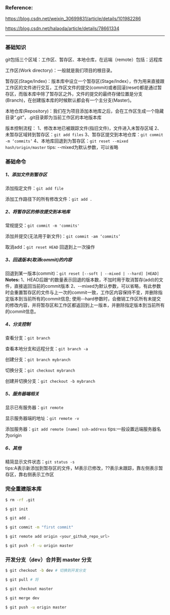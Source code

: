 ### Reference:

https://blog.csdn.net/weixin_30699831/article/details/101982286

https://blog.csdn.net/halaoda/article/details/78661334

---------------------------------------------------------------
### 基础知识

git包括三个区域：工作区、暂存区、本地仓库，在远端（remote）包括：远程库

工作区(Work directory)：一般就是我们项目的根目录。

暂存区(Stage/Index)：版本库中设立一个暂存区(Stage/Index），作为用来直接跟工作区的文件进行交互，工作区文件的提交(commit)或者回滚(reset)都是通过暂存区，而版本库中除了暂存区之外，文件的提交的最终存储位置是分支(Branch)，在创建版本库的时候默认都会有一个主分支(Master)。

本地仓库(Repository)：我们在为项目添加本地库之后，会在工作区生成一个隐藏目录“.git”，.git目录即为当前工作区的本地版本库

版本控制流程：
1、修改本地已被跟踪文件(指旧文件)，文件进入未暂存区域
2、未暂存区域转到暂存区：`git add files`
3、暂存区提交到本地仓库：`git commit -m ‘commits’`
4、本地库回退到为暂存区：`git reset --mixed hash/origin/master`  tips: --mixed为默认参数，可以省略



### 基础命令

##### 1、添加文件到暂存区

添加指定文件：`git add file`  

添加工作路径下的所有修改文件：`git add .`

##### 2、将暂存区的修改提交到本地库

常规提交：`git commit -m 'commits'`

添加并提交(无法用于新文件)：`git commit -am ‘commits’`

取消add：`git reset HEAD` 回退到上一次操作

##### 3、回退版本(取消commit)的内容

回退到某一版本(commit)：`git reset [--soft | --mixed | --hard] [HEAD]`
**Notes:**
1、HEAD后跟^的数量表示回退的版本数，不加时用于取消暂存(add)的文件，直接返回当前的commit版本
2、--mixed为默认参数，可以省略，有此参数时会重置暂存区的文件与上一次的commit一致，工作区内容保持不变，并删除指定版本到当前所有的commit信息; 使用--hard参数时，会撤销工作区所有未提交的修改内容，并将暂存区和工作区都返回到上一版本，并删除指定版本到当前所有的commit信息。

##### 4、分支控制

查看分支：`git branch`

查看本地分支和远程分支：`git branch -a`

创建分支：`git branch mybranch`

切换分支：`git checkout mybranch` 

创建并切换分支：`git checkout -b mybranch`

##### 5、服务器端相关

显示已有服务器：`git remote`

显示服务器端的地址：`git remote -v`

添加服务器：`git add remote [name] ssh-address` 
tips:一般设置远端服务器名为origin

##### 6、其他

精简显示文件状态：`git status -s`  
tips:A表示新添加到暂存区的文件，M表示已修改，??表示未跟踪，靠左侧表示暂存区，靠右侧表示工作区

### 完全重建版本库

```bash
$ rm -rf .git 

$ git init 

$ git add . 

$ git commit -m "first commit"

$ git remote add origin <your_github_repo_url> 

$ git push -f -u origin master
```



### 开发分支（dev）合并到 master 分支

```bash
$ git checkout -b dev # 切换到开发分支

$ git pull # 将

$ git checkout master

$ git merge dev

$ git push -u origin master
```

